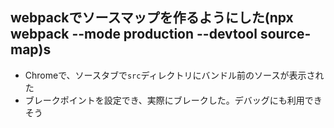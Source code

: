 ## webpackでソースマップを作るようにした(npx webpack --mode production --devtool source-map)s

- Chromeで、ソースタブで`src`ディレクトリにバンドル前のソースが表示された
- ブレークポイントを設定でき、実際にブレークした。デバッグにも利用できそう
